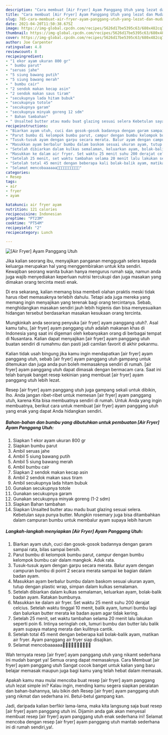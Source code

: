 ```yaml
---
description: "Cara membuat [Air Fryer] Ayam Panggang Utuh yang lezat dan Mudah Dibuat"
title: "Cara membuat [Air Fryer] Ayam Panggang Utuh yang lezat dan Mudah Dibuat"
slug: 785-cara-membuat-air-fryer-ayam-panggang-utuh-yang-lezat-dan-mudah-dibuat
date: 2021-04-20T11:50:38.675Z
image: https://img-global.cpcdn.com/recipes/5626d17be5395c63/680x482cq70/air-fryer-ayam-panggang-utuh-foto-resep-utama.jpg
thumbnail: https://img-global.cpcdn.com/recipes/5626d17be5395c63/680x482cq70/air-fryer-ayam-panggang-utuh-foto-resep-utama.jpg
cover: https://img-global.cpcdn.com/recipes/5626d17be5395c63/680x482cq70/air-fryer-ayam-panggang-utuh-foto-resep-utama.jpg
author: Joe Carpenter
ratingvalue: 4.8
reviewcount: 8
recipeingredient:
- "1 ekor ayam ukuran 800 gr"
- " bumbu parut"
- "seruas jahe"
- "5 siung bawang putih"
- "5 siung bawang merah"
- " bumbu cair"
- "2 sendok makan kecap asin"
- "2 sendok makan saus tiram"
- "secukupnya lada hitam bubuk"
- "secukupnya totole"
- "secukupnya garam"
- "secukupnya minyak goreng 12 sdm"
- " Bahan tambahan"
- " Unsalted butter atau madu buat glazing sesuai selera Kebetulan saya punya butter Mungkin rosemary juga bisa ditambahkan dalam campuran bumbu untuk membalur ayam supaya lebih harum"
recipeinstructions:
- "Biarkan ayam utuh, cuci dan gosok-gosok badannya dengan garam sampai rata, bilas sampai bersih."
- "Parut bumbu di kelompok bumbu parut, campur dengan bumbu kelompok bumbu cair dalam mangkok. Aduk rata."
- "Tusuk-tusuk ayam dengan garpu secara merata. Balur ayam dengan campuran bumbu di point 2 secara merata sampai ke bagian dalam badan ayam."
- "Masukkan ayam berbalur bumbu dalam baskom sesuai ukuran ayam, tutup dengan plastic wrap, simpan dalam kulkas semalaman."
- "Setelah dibiarkan dalam kulkas semalaman, keluarkan ayam, bolak-balik badan ayam. Ratakan bumbunya."
- "Masukkan ke dalam air fryer. Set waktu 25 menit suhu 200 derajat celcius. Setelah waktu tinggal 10 menit, balik ayam, lumuri bumbu lagi dan balurkan butter merata ke badan ayam agar tidak kering."
- "Setelah 25 menit, set waktu tambahan selama 20 menit lalu lakukan seperti poin 6. Intinya seringlah cek, lumuri bumbu dan butter lalu balik ayam supaya matang merata dan kulitnya cantik."
- "Setelah total 45 menit dengan beberapa kali bolak-balik ayam, matikan air fryer. Ayam panggang air fryer siap disajikan."
- "Selamat mencobaaaaaa👍🏻👍🏻👍🏻😘😘😘😘"
categories:
- Resep
tags:
- air
- fryer
- ayam

katakunci: air fryer ayam 
nutrition: 121 calories
recipecuisine: Indonesian
preptime: "PT23M"
cooktime: "PT54M"
recipeyield: "2"
recipecategory: Lunch

---
```



![[Air Fryer] Ayam Panggang Utuh](https://img-global.cpcdn.com/recipes/5626d17be5395c63/680x482cq70/air-fryer-ayam-panggang-utuh-foto-resep-utama.jpg)

Jika kalian seorang ibu, menyajikan panganan menggugah selera kepada keluarga merupakan hal yang menggembirakan untuk kita sendiri. Kewajiban seorang  wanita bukan hanya mengurus rumah saja, namun anda juga wajib menyediakan keperluan nutrisi tercukupi dan juga masakan yang dimakan orang tercinta mesti enak.

Di era  sekarang, kalian memang bisa membeli olahan praktis meski tidak harus ribet memasaknya terlebih dahulu. Tetapi ada juga mereka yang memang ingin menyajikan yang terenak bagi orang tercintanya. Sebab, menghidangkan masakan sendiri jauh lebih higienis dan bisa menyesuaikan hidangan tersebut berdasarkan masakan kesukaan orang tercinta. 



Mungkinkah anda seorang penyuka [air fryer] ayam panggang utuh?. Asal kamu tahu, [air fryer] ayam panggang utuh adalah makanan khas di Indonesia yang saat ini digemari oleh kebanyakan orang di berbagai tempat di Nusantara. Kalian dapat menyajikan [air fryer] ayam panggang utuh buatan sendiri di rumahmu dan pasti jadi camilan favorit di akhir pekanmu.

Kalian tidak usah bingung jika kamu ingin mendapatkan [air fryer] ayam panggang utuh, sebab [air fryer] ayam panggang utuh gampang untuk ditemukan dan juga anda pun boleh memasaknya sendiri di rumah. [air fryer] ayam panggang utuh dapat dimasak dengan bermacam cara. Saat ini telah banyak banget resep kekinian yang membuat [air fryer] ayam panggang utuh lebih lezat.

Resep [air fryer] ayam panggang utuh juga gampang sekali untuk dibikin, lho. Anda jangan ribet-ribet untuk memesan [air fryer] ayam panggang utuh, karena Kita bisa membuatnya sendiri di rumah. Untuk Anda yang ingin membuatnya, berikut cara untuk membuat [air fryer] ayam panggang utuh yang enak yang dapat Anda hidangkan sendiri.

<!--inarticleads1-->

##### Bahan-bahan dan bumbu yang dibutuhkan untuk pembuatan [Air Fryer] Ayam Panggang Utuh:

1. Siapkan 1 ekor ayam ukuran 800 gr
1. Siapkan  bumbu parut
1. Ambil seruas jahe
1. Ambil 5 siung bawang putih
1. Ambil 5 siung bawang merah
1. Ambil  bumbu cair
1. Siapkan 2 sendok makan kecap asin
1. Ambil 2 sendok makan saus tiram
1. Ambil secukupnya lada hitam bubuk
1. Gunakan secukupnya totole
1. Gunakan secukupnya garam
1. Gunakan secukupnya minyak goreng (1-2 sdm)
1. Siapkan  Bahan tambahan
1. Siapkan  Unsalted butter atau madu buat glazing sesuai selera. Kebetulan saya punya butter. Mungkin rosemary juga bisa ditambahkan dalam campuran bumbu untuk membalur ayam supaya lebih harum




<!--inarticleads2-->

##### Langkah-langkah menyiapkan [Air Fryer] Ayam Panggang Utuh:

1. Biarkan ayam utuh, cuci dan gosok-gosok badannya dengan garam sampai rata, bilas sampai bersih.
1. Parut bumbu di kelompok bumbu parut, campur dengan bumbu kelompok bumbu cair dalam mangkok. Aduk rata.
1. Tusuk-tusuk ayam dengan garpu secara merata. Balur ayam dengan campuran bumbu di point 2 secara merata sampai ke bagian dalam badan ayam.
1. Masukkan ayam berbalur bumbu dalam baskom sesuai ukuran ayam, tutup dengan plastic wrap, simpan dalam kulkas semalaman.
1. Setelah dibiarkan dalam kulkas semalaman, keluarkan ayam, bolak-balik badan ayam. Ratakan bumbunya.
1. Masukkan ke dalam air fryer. Set waktu 25 menit suhu 200 derajat celcius. Setelah waktu tinggal 10 menit, balik ayam, lumuri bumbu lagi dan balurkan butter merata ke badan ayam agar tidak kering.
1. Setelah 25 menit, set waktu tambahan selama 20 menit lalu lakukan seperti poin 6. Intinya seringlah cek, lumuri bumbu dan butter lalu balik ayam supaya matang merata dan kulitnya cantik.
1. Setelah total 45 menit dengan beberapa kali bolak-balik ayam, matikan air fryer. Ayam panggang air fryer siap disajikan.
1. Selamat mencobaaaaaa👍🏻👍🏻👍🏻😘😘😘😘




Wah ternyata resep [air fryer] ayam panggang utuh yang nikamt sederhana ini mudah banget ya! Semua orang dapat memasaknya. Cara Membuat [air fryer] ayam panggang utuh Sangat cocok banget untuk kalian yang baru belajar memasak maupun juga bagi kamu yang telah hebat dalam memasak.

Apakah kamu mau mulai mencoba buat resep [air fryer] ayam panggang utuh lezat simple ini? Kalau ingin, mending kamu segera siapkan peralatan dan bahan-bahannya, lalu bikin deh Resep [air fryer] ayam panggang utuh yang nikmat dan sederhana ini. Betul-betul gampang kan. 

Jadi, daripada kalian berfikir lama-lama, maka kita langsung saja buat resep [air fryer] ayam panggang utuh ini. Dijamin anda gak akan menyesal membuat resep [air fryer] ayam panggang utuh enak sederhana ini! Selamat mencoba dengan resep [air fryer] ayam panggang utuh mantab sederhana ini di rumah sendiri,ya!.

